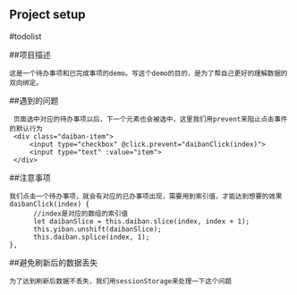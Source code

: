 ## Project setup
#todolist

##项目描述

```
这是一个待办事项和已完成事项的demo。写这个demo的目的，是为了帮自己更好的理解数据的双向绑定。
```
##遇到的问题

 ```
  页面选中对应的待办事项以后，下一个元素也会被选中，这里我们用prevent来阻止点击事件的默认行为
  <div class="daiban-item">
      <input type="checkbox" @click.prevent="daibanClick(index)">
      <input type="text" :value="item">
  </div>
  ```
  
##注意事项

```
我们点击一个待办事项，就会有对应的已办事项出现，需要用到索引值，才能达到想要的效果
daibanClick(index) {
      //index是对应的数组的索引值
      let daibanSlice = this.daiban.slice(index, index + 1);
      this.yiban.unshift(daibanSlice);
      this.daiban.splice(index, 1);
},
```

##避免刷新后的数据丢失

```
为了达到刷新后数据不丢失，我们用sessionStorage来处理一下这个问题
```
